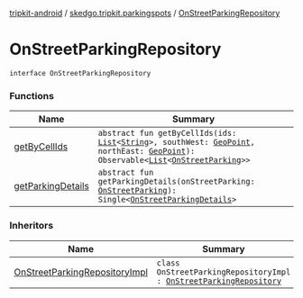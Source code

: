 [tripkit-android](../../index.md) / [skedgo.tripkit.parkingspots](../index.md) / [OnStreetParkingRepository](./index.md)

# OnStreetParkingRepository

`interface OnStreetParkingRepository`

### Functions

| Name | Summary |
|---|---|
| [getByCellIds](get-by-cell-ids.md) | `abstract fun getByCellIds(ids: `[`List`](https://kotlinlang.org/api/latest/jvm/stdlib/kotlin.collections/-list/index.html)`<`[`String`](https://kotlinlang.org/api/latest/jvm/stdlib/kotlin/-string/index.html)`>, southWest: `[`GeoPoint`](../../skedgo.tripkit.location/-geo-point/index.md)`, northEast: `[`GeoPoint`](../../skedgo.tripkit.location/-geo-point/index.md)`): Observable<`[`List`](https://kotlinlang.org/api/latest/jvm/stdlib/kotlin.collections/-list/index.html)`<`[`OnStreetParking`](../../skedgo.tripkit.parkingspots.models/-on-street-parking/index.md)`>>` |
| [getParkingDetails](get-parking-details.md) | `abstract fun getParkingDetails(onStreetParking: `[`OnStreetParking`](../../skedgo.tripkit.parkingspots.models/-on-street-parking/index.md)`): Single<`[`OnStreetParkingDetails`](../../skedgo.tripgo.parkingspots.models/-on-street-parking-details/index.md)`>` |

### Inheritors

| Name | Summary |
|---|---|
| [OnStreetParkingRepositoryImpl](../../com.skedgo.tripkit.data.database.locations.onstreetparking/-on-street-parking-repository-impl/index.md) | `class OnStreetParkingRepositoryImpl : `[`OnStreetParkingRepository`](./index.md) |
